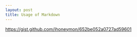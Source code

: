 ```yaml
---
layout: post
title: Usage of Markdown
---
```


<https://gist.github.com/ihoneymon/652be052a0727ad59601>
